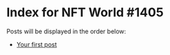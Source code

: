 # Index for NFT World #1405
Posts will be displayed in the order below:

- [Your first post](./001-first.md)

